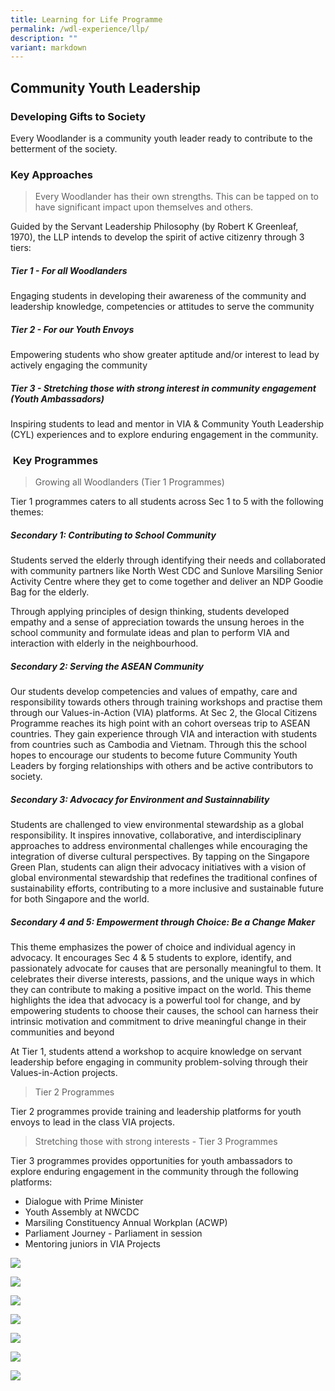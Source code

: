 ```yaml
---
title: Learning for Life Programme
permalink: /wdl-experience/llp/
description: ""
variant: markdown
---
```

## Community Youth Leadership
### Developing Gifts to Society

Every Woodlander is a community youth leader ready to contribute to the betterment of the society.

### Key Approaches

> Every Woodlander has their own strengths. This can be tapped on to have significant impact upon themselves and others.

Guided by the Servant Leadership Philosophy (by Robert K Greenleaf, 1970), the LLP intends to develop the spirit of active citizenry through 3 tiers:
##### Tier 1 - For all Woodlanders
Engaging students in developing their awareness of the community and leadership knowledge, competencies or attitudes to serve the community

##### Tier 2 - For our Youth Envoys
Empowering students who show greater aptitude and/or interest to lead by actively engaging the community

##### Tier 3 - Stretching those with strong interest in community engagement (Youth Ambassadors)
Inspiring students to lead and mentor in VIA & Community Youth Leadership (CYL) experiences and to explore enduring engagement in the community.

###  Key Programmes


> Growing all Woodlanders (Tier 1 Programmes)

Tier 1 programmes caters to all students across Sec 1 to 5 with the following themes:  
  
##### Secondary 1: Contributing to School Community  
Students served the elderly through identifying their needs and collaborated with community partners like North West CDC and Sunlove Marsiling Senior Activity Centre where they get to come together and deliver an NDP Goodie Bag for the elderly.

Through applying principles of design thinking, students developed empathy and a sense of appreciation towards the unsung heroes in the school community and formulate ideas and plan to perform VIA and interaction with elderly in the neighbourhood.

##### Secondary 2: Serving the ASEAN Community  
Our students develop competencies and values of empathy, care and responsibility towards others through training workshops and practise them through our Values-in-Action (VIA) platforms. At Sec 2, the Glocal Citizens Programme reaches its high point with an cohort overseas trip to ASEAN countries. They gain experience through VIA and interaction with students from countries such as Cambodia and Vietnam. Through this the school hopes to encourage our students to become future Community Youth Leaders by forging relationships with others and be active contributors to society.

##### Secondary 3: Advocacy for Environment and Sustainnability 
Students are challenged to view environmental stewardship as a global responsibility. It inspires innovative, collaborative, and interdisciplinary approaches to address environmental challenges while encouraging the integration of diverse cultural perspectives. By tapping on the Singapore Green Plan, students can align their advocacy initiatives with a vision of global environmental stewardship that redefines the traditional confines of sustainability efforts, contributing to a more inclusive and sustainable future for both Singapore and the world.

##### Secondary 4 and 5: Empowerment through Choice: Be a Change Maker
This theme emphasizes the power of choice and individual agency in advocacy. It encourages Sec 4 & 5 students to explore, identify, and passionately advocate for causes that are personally meaningful to them. It celebrates their diverse interests, passions, and the unique ways in which they can contribute to making a positive impact on the world. This theme highlights the idea that advocacy is a powerful tool for change, and by empowering students to choose their causes, the school can harness their intrinsic motivation and commitment to drive meaningful change in their communities and beyond

  
At Tier 1, students attend a workshop to acquire knowledge on servant leadership before engaging in community problem-solving through their Values-in-Action projects.

> Tier 2 Programmes
 
Tier 2 programmes provide training and leadership platforms for youth envoys to lead in the class VIA projects.

> Stretching those with strong interests - Tier 3 Programmes

Tier 3 programmes provides opportunities for youth ambassadors to explore enduring engagement in the community through the following platforms:  
* Dialogue with Prime Minister  
* Youth Assembly at NWCDC  
* Marsiling Constituency Annual Workplan (ACWP)  
* Parliament Journey - Parliament in session  
* Mentoring juniors in VIA Projects



![](/images/WDL%20Experience/Untitled-4.jpg)

![](/images/WDL%20Experience/Untitled-3.jpg)

![](/images/WDL%20Experience/11-Sec-1-VIA-1.jpeg)

![](/images/WDL%20Experience/llp2.jpeg)

![](/images/WDL%20Experience/Untitled-8.jpg)

![](/images/WDL%20Experience/Untitled-1.jpg)

![](/images/WDL%20Experience/Untitled-11.jpg)